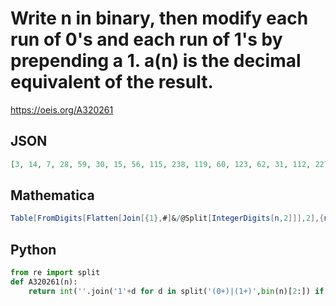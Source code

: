 # Write n in binary, then modify each run of 0's and each run of 1's by prepending a 1\. a\(n\) is the decimal equivalent of the result\.
https://oeis.org/A320261
## JSON
```JSON
[3, 14, 7, 28, 59, 30, 15, 56, 115, 238, 119, 60, 123, 62, 31, 112, 227, 462, 231, 476, 955, 478, 239, 120, 243, 494, 247, 124, 251, 126, 63, 224, 451, 910, 455, 924, 1851, 926, 463, 952, 1907, 3822, 1911, 956, 1915, 958, 479, 240, 483, 974, 487, 988, 1979, 990]
```
## Mathematica
```Mathematica
Table[FromDigits[Flatten[Join[{1},#]&/@Split[IntegerDigits[n,2]]],2],{n,60}] (* _Harvey P. Dale_, Apr 26 2019 *)
```
## Python
```Python
from re import split
def A320261(n):
    return int(''.join('1'+d for d in split('(0+)|(1+)',bin(n)[2:]) if d != '' and d != None),2)
```
